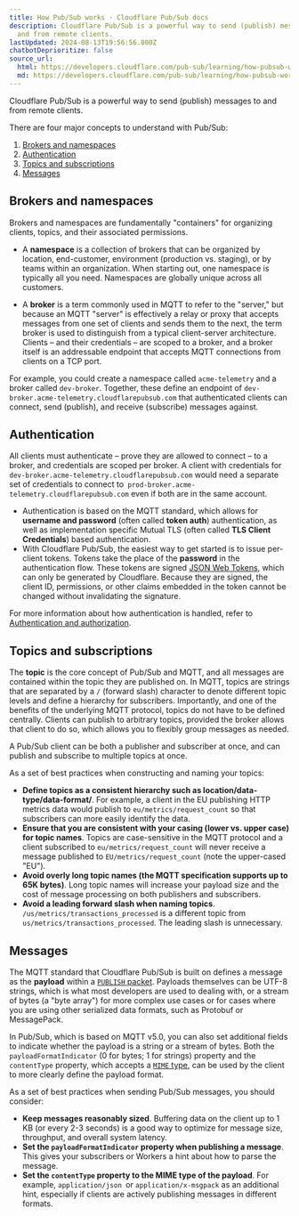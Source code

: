 ```yaml
---
title: How Pub/Sub works · Cloudflare Pub/Sub docs
description: Cloudflare Pub/Sub is a powerful way to send (publish) messages to
  and from remote clients.
lastUpdated: 2024-08-13T19:56:56.000Z
chatbotDeprioritize: false
source_url:
  html: https://developers.cloudflare.com/pub-sub/learning/how-pubsub-works/
  md: https://developers.cloudflare.com/pub-sub/learning/how-pubsub-works/index.md
---
```


Cloudflare Pub/Sub is a powerful way to send (publish) messages to and from remote clients.

There are four major concepts to understand with Pub/Sub:

1. [Brokers and namespaces](#brokers-and-namespaces)
2. [Authentication](#authentication)
3. [Topics and subscriptions](#topics-and-subscriptions)
4. [Messages](#messages)

## Brokers and namespaces

Brokers and namespaces are fundamentally "containers" for organizing clients, topics, and their associated permissions.

* A **namespace** is a collection of brokers that can be organized by location, end-customer, environment (production vs. staging), or by teams within an organization. When starting out, one namespace is typically all you need. Namespaces are globally unique across all customers.

* A **broker** is a term commonly used in MQTT to refer to the "server," but because an MQTT "server" is effectively a relay or proxy that accepts messages from one set of clients and sends them to the next, the term broker is used to distinguish from a typical client-server architecture. Clients – and their credentials – are scoped to a broker, and a broker itself is an addressable endpoint that accepts MQTT connections from clients on a TCP port.

For example, you could create a namespace called `acme-telemetry` and a broker called `dev-broker`. Together, these define an endpoint of `dev-broker.acme-telemetry.cloudflarepubsub.com` that authenticated clients can connect, send (publish), and receive (subscribe) messages against.

## Authentication

All clients must authenticate – prove they are allowed to connect – to a broker, and credentials are scoped per broker. A client with credentials for `dev-broker.acme-telemetry.cloudflarepubsub.com` would need a separate set of credentials to connect to` prod-broker.acme-telemetry.cloudflarepubsub.com` even if both are in the same account.

* Authentication is based on the MQTT standard, which allows for **username and password** (often called **token auth**) authentication, as well as implementation specific Mutual TLS (often called **TLS Client Credentials**) based authentication.
* With Cloudflare Pub/Sub, the easiest way to get started is to issue per-client tokens. Tokens take the place of the **password** in the authentication flow. These tokens are signed [JSON Web Tokens](https://datatracker.ietf.org/doc/html/rfc7519), which can only be generated by Cloudflare. Because they are signed, the client ID, permissions, or other claims embedded in the token cannot be changed without invalidating the signature.

For more information about how authentication is handled, refer to [Authentication and authorization](https://developers.cloudflare.com/pub-sub/platform/authentication-authorization).

## Topics and subscriptions

The **topic** is the core concept of Pub/Sub and MQTT, and all messages are contained within the topic they are published on. In MQTT, topics are strings that are separated by a `/` (forward slash) character to denote different topic levels and define a hierarchy for subscribers. Importantly, and one of the benefits of the underlying MQTT protocol, topics do not have to be defined centrally. Clients can publish to arbitrary topics, provided the broker allows that client to do so, which allows you to flexibly group messages as needed.

A Pub/Sub client can be both a publisher and subscriber at once, and can publish and subscribe to multiple topics at once.

As a set of best practices when constructing and naming your topics:

* **Define topics as a consistent hierarchy such as location/data-type/data-format/**. For example, a client in the EU publishing HTTP metrics data would publish to `eu/metrics/request_count` so that subscribers can more easily identify the data.
* **Ensure that you are consistent with your casing (lower vs. upper case) for topic names**. Topics are case-sensitive in the MQTT protocol and a client subscribed to `eu/metrics/request_count` will never receive a message published to `EU/metrics/request_count` (note the upper-cased "EU").
* **Avoid overly long topic names (the MQTT specification supports up to 65K bytes)**. Long topic names will increase your payload size and the cost of message processing on both publishers and subscribers.
* **Avoid a leading forward slash when naming topics**. `/us/metrics/transactions_processed` is a different topic from `us/metrics/transactions_processed`. The leading slash is unnecessary.

## Messages

The MQTT standard that Cloudflare Pub/Sub is built on defines a message as the **payload** within a [`PUBLISH` packet](https://docs.oasis-open.org/mqtt/mqtt/v5.0/os/mqtt-v5.0-os.html#_Toc3901119). Payloads themselves can be UTF-8 strings, which is what most developers are used to dealing with, or a stream of bytes (a "byte array") for more complex use cases or for cases where you are using other serialized data formats, such as Protobuf or MessagePack.

In Pub/Sub, which is based on MQTT v5.0, you can also set additional fields to indicate whether the payload is a string or a stream of bytes. Both the `payloadFormatIndicator` (0 for bytes; 1 for strings) property and the `contentType` property, which accepts a [`MIME` type](https://www.iana.org/assignments/media-types/media-types.xhtml), can be used by the client to more clearly define the payload format.

As a set of best practices when sending Pub/Sub messages, you should consider:

* **Keep messages reasonably sized**. Buffering data on the client up to 1 KB (or every 2-3 seconds) is a good way to optimize for message size, throughput, and overall system latency.
* **Set the `payloadFormatIndicator` property when publishing a message**. This gives your subscribers or Workers a hint about how to parse the message.
* **Set the `contentType` property to the MIME type of the payload**. For example, `application/json `or `application/x-msgpack` as an additional hint, especially if clients are actively publishing messages in different formats.

